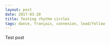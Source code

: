 ```yaml
---
layout: post
date: 2017-03-20
title: Testing rhythm circles
tags: dance, français, connexion, lead/follow
---
```


Test post

<div class="loopy">
  <span class="sample" data-title="2 beats" data-pattern="11" data-src="https://cdn.hyperdev.com/244e1b8f-f3f2-4659-be59-d16c3a65dde4%2F2-beats.wav"></span>
  <span class="sample" data-title="2 ternary beats" data-pattern="122122" data-src="https://cdn.hyperdev.com/244e1b8f-f3f2-4659-be59-d16c3a65dde4%2F2-ternary-beats.wav"></span>
</div>
<div class="loopy">
  <span class="sample" data-title="Goin' Down Slow (Blues)" data-pattern="122122122122" data-src="https://cdn.hyperdev.com/244e1b8f-f3f2-4659-be59-d16c3a65dde4%2FGoin'%20Down%20Slow.wav"></span>
</div>